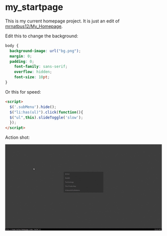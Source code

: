 # my_startpage

This is my current homepage project. It is just an edit of [mrnatbus12/My_Homepage](https://github.com/mrnatbus12/My_Homepage).

Edit this to change the background:
```css
body {
  background-image: url("bg.png");
  margin: 0;
  padding: 0;
	font-family: sans-serif;
	overflow: hidden;
	font-size: 10pt;
}
```  

Or this for speed:
```html
<script>
  $('.subMenu').hide();
  $("li:has(ul)").click(function(){
  $("ul",this).slideToggle('slow');
  });
</script>
```

Action shot:

![](action.gif)
